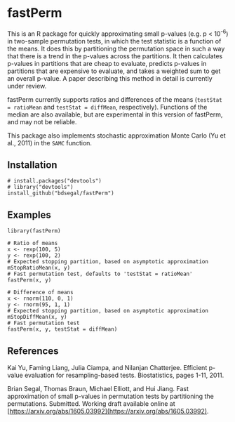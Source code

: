 # fastPerm

This is an R package for quickly approximating small p-values (e.g. p < 10<sup>-6</sup>) in two-sample permutation tests, in which the test statistic is a function of the means. It does this by partitioning the permutation space in such a way that there is a trend in the p-values across the partitions. It then calculates p-values in partitions that are cheap to evaluate, predicts p-values in partitions that are expensive to evaluate, and takes a weighted sum to get an overall p-value. A paper describing this method in detail is currently under review.

fastPerm currently supports ratios and differences of the means (`testStat = ratioMean` and `testStat = diffMean`, respectively). Functions of the median are also available, but are experimental in this version of fastPerm, and may not be reliable.

This package also implements stochastic approximation Monte Carlo (Yu et al., 2011) in the `SAMC` function.

## Installation

```{r}
# install.packages("devtools")
# library("devtools")
install_github("bdsegal/fastPerm")
```

## Examples

```{r}
library(fastPerm)

# Ratio of means
x <- rexp(100, 5)
y <- rexp(100, 2)
# Expected stopping partition, based on asymptotic approximation
mStopRatioMean(x, y)
# Fast permutation test, defaults to 'testStat = ratioMean'
fastPerm(x, y)

# Difference of means
x <- rnorm(110, 0, 1)
y <- rnorm(95, 1, 1)
# Expected stopping partition, based on asymptotic approximation
mStopDiffMean(x, y)
# Fast permutation test
fastPerm(x, y, testStat = diffMean)
```

## References

Kai Yu, Faming Liang, Julia Ciampa, and Nilanjan Chatterjee. Efficient p-value evaluation for resampling-based tests. Biostatistics, pages 1-11, 2011.

Brian Segal, Thomas Braun, Michael Elliott, and Hui Jiang. Fast approximation of small p-values in permutation tests by partitioning the permutations. Submitted. Working draft available online at [https://arxiv.org/abs/1605.03992](https://arxiv.org/abs/1605.03992).